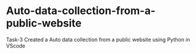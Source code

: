 # Auto-data-collection-from-a-public-website
Task-3 Created a Auto data collection from a public website using Python in VScode
